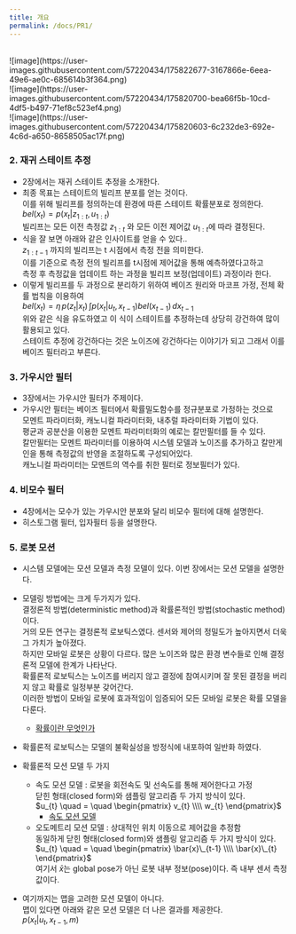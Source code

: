 ```yaml
---
title: 개요
permalink: /docs/PR1/
---
```


<br>  
![image](https://user-images.githubusercontent.com/57220434/175822677-3167866e-6eea-49e6-ae0c-685614b3f364.png)  
<br>  
![image](https://user-images.githubusercontent.com/57220434/175820700-bea66f5b-10cd-4df5-b497-71ef8c523ef4.png)
<br>  
![image](https://user-images.githubusercontent.com/57220434/175820603-6c232de3-692e-4c6d-a650-8658505ac17f.png)
<br>  

### 2. 재귀 스테이트 추정  
- 2장에서는 재귀 스테이트 추정을 소개한다.  
- 최종 목표는 스테이트의 빌리프 분포를 얻는 것이다.  
  이를 위해 빌리프를 정의하는데 환경에 따른 스테이트 확률분포로 정의한다.  
  $bel(x_{t}) = p(x_{t}\vert z_{1:t},u_{1:t})$  
  빌리프는 모든 이전 측정값 $z_{1:t}$ 와 모든 이전 제어값 $u_{1:t}$에 따라 결정된다.  
- 식을 잘 보면 아래와 같은 인사이트를 얻을 수 있다..  
  $z_{1:t-1}$ 까지의 빌리프는 t 시점에서 측정 전을 의미한다.  
  이를 기준으로 측정 전의 빌리프를 t시점에 제어값을 통해 예측하였다고하고  
  측정 후 측정값을 업데이트 하는 과정을 빌리프 보정(업데이트) 과정이라 한다.  
- 이렇게 빌리프를 두 과정으로 분리하기 위하여 베이즈 원리와 마코프 가정, 전체 확률 법칙을 이용하여  
  $bel(x_{t}) = \eta\, p(z_{t}\vert x_{t}) \,\int p(x_{t}\vert u_{t},x_{t-1}) bel(x_{t-1})\,dx_{t-1}$  
  위와 같은 식을 유도하였고 이 식이 스테이트를 추정하는데 상당히 강건하여 많이 활용되고 있다.  
  스테이트 추정에 강건하다는 것은 노이즈에 강건하다는 이야기가 되고 그래서 이를 베이즈 필터라고 부른다.  
  
### 3. 가우시안 필터  
- 3장에서는 가우시안 필터가 주제이다.  
- 가우시안 필터는 베이즈 필터에서 확률밀도함수를 정규분포로 가정하는 것으로  
  모멘트 파라미터화, 캐노니컬 파라미터화, 내추럴 파라미터화 기법이 있다.  
  평균과 공분산을 이용한 모멘트 파라미터화의 예로는 칼만필터를 들 수 있다.  
  칼만필터는 모멘트 파라미터를 이용하여 시스템 모델과 노이즈를 추가하고 칼만게인을 통해 측정값의 반영을 조절하도록 구성되어있다.  
  캐노니컬 파라미터는 모멘트의 역수를 취한 필터로 정보필터가 있다.  

### 4. 비모수 필터  
- 4장에서는 모수가 있는 가우시안 분포와 달리 비모수 필터에 대해 설명한다.  
- 히스토그램 필터, 입자필터 등을 설명한다.  

### 5. 로봇 모션  
- 시스템 모델에는 모션 모델과 측정 모델이 있다. 이번 장에서는 모션 모델을 설명한다.  
- 모델링 방법에는 크게 두가지가 있다.  
  결정론적 방법(deterministic method)과 확률론적인 방법(stochastic method) 이다.  
  거의 모든 연구는 결정론적 로보틱스였다. 센서와 제어의 정밀도가 높아지면서 더욱 그 가치가 높아졌다.  
  하지만 모바일 로봇은 상황이 다르다. 많은 노이즈와 많은 환경 변수들로 인해 결정론적 모델에 한계가 나타난다.  
  확률론적 로보틱스는 노이즈를 버리지 않고 결정에 참여시키며 잘 못된 결정을 버리지 않고 확률로 일정부분 갖어간다.  
  이러한 방법이 모바일 로봇에 효과적임이 임증되어 모든 모바일 로봇은 확률 모델을 다룬다.  
  - [확률이란 무엇인가](https://brunch.co.kr/@amangkim/1)  
- 확률론적 로보틱스는 모델의 불확실성을 방정식에 내포하여 일반화 하였다.  

- 확률론적 모션 모델 두 가지  
  - 속도 모션 모델 : 로봇을 회전속도 및 선속도를 통해 제어한다고 가정  
    닫힌 형태(closed form)와 샘플링 알고리즘 두 가지 방식이 있다.  
    $u_{t} \quad = \quad \begin{pmatrix} v_{t} \\\\ w_{t} \end{pmatrix}$  
    - [속도 모션 모델](https://soohwan-justin.tistory.com/6)  
  - 오도메트리 모션 모델 : 상대적인 위치 이동으로 제어값을 추정함  
    동일하게 닫힌 형태(closed form)와 샘플링 알고리즘 두 가지 방식이 있다.  
    $u_{t} \quad = \quad \begin{pmatrix} \bar{x}\_{t-1} \\\\ \bar{x}\_{t} \end{pmatrix}$  
    여기서 $\bar{x}$는 global pose가 아닌 로봇 내부 정보(pose)이다. 즉 내부 센서 측정 값이다.  

- 여기까지는 맵을 고려한 모션 모델이 아니다.  
  맵이 있다면 아래와 같은 모션 모델은 더 나은 결과를 제공한다.  
  $p(x_{t} \vert u_{t},x_{t-1},m)$  
  
  
  
  
    




